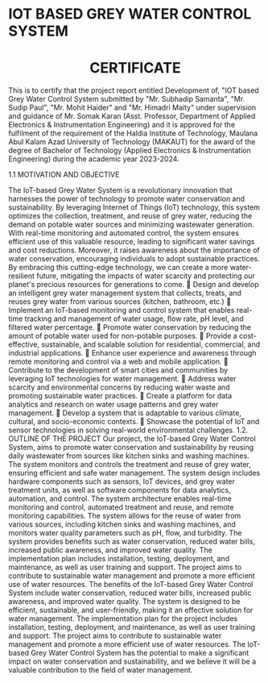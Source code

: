 # IOT BASED GREY WATER CONTROL SYSTEM

# <CENTER>**CERTIFICATE**</CENTER>
This is to certify that the project report entitled Development of, "IOT based Grey Water Control System submitted by "Mr. Subhadip Samanta", "Mr. Sudip Paul", "Mr. Mohit Haider" and "Mr. Himadri Maity" under supervision and guidance of Mr. Somak Karan (Asst. Professor, Department of Applied Electronics & Instrumentation Engineering) and it is approved for the  fulfilment of the requirement of the Haldia Institute of Technology, Maulana Abul Kalam Azad University of Technology (MAKAUT) for the award of the degree of Bachelor of Technology (Applied Electronics & Instrumentation Engineering) during the academic year 2023-2024.

1.1	MOTIVATION AND OBJECTIVE

The IoT-based Grey Water System is a revolutionary innovation that harnesses the power of technology to promote water conservation and sustainability. By leveraging Internet of Things (IoT) technology, this system optimizes the collection, treatment, and reuse of grey water, reducing the demand on potable water sources and minimizing wastewater generation. With real-time monitoring and automated control, the system ensures efficient use of this valuable resource, leading to significant water savings and cost reductions. Moreover, it raises awareness about the importance of water conservation, encouraging individuals to adopt sustainable practices. By embracing this cutting-edge technology, we can create a more water-resilient future, mitigating the impacts of water scarcity and protecting our planet's precious resources for generations to come.
	Design and develop an intelligent grey water management system that collects, treats, and reuses grey water from various sources (kitchen, bathroom, etc.)
	Implement an IoT-based monitoring and control system that enables real-time tracking and management of water usage, flow rate, pH level, and filtered water percentage.
	Promote water conservation by reducing the amount of potable water used for non-potable purposes.
	Provide a cost-effective, sustainable, and scalable solution for residential, commercial, and industrial applications.
	Enhance user experience and awareness through remote monitoring and control via a web and mobile application.
	Contribute to the development of smart cities and communities by leveraging IoT technologies for water management.
	Address water scarcity and environmental concerns by reducing water waste and promoting sustainable water practices.
	Create a platform for data analytics and research on water usage patterns and grey water management.
	Develop a system that is adaptable to various climate, cultural, and socio-economic contexts.
	Showcase the potential of IoT and sensor technologies in solving real-world environmental challenges.
1.2. OUTLINE OF THE PROJECT
    Our project, the IoT-based Grey Water Control System, aims to promote water conservation and sustainability by reusing daily wastewater from sources like kitchen sinks and washing machines. The system monitors and controls the treatment and reuse of grey water, ensuring efficient and safe water management.
The system design includes hardware components such as sensors, IoT devices, and grey water treatment units, as well as software components for data analytics, automation, and control. The system architecture enables real-time monitoring and control, automated treatment and reuse, and remote monitoring capabilities.
The system allows for the reuse of water from various sources, including kitchen sinks and washing machines, and monitors water quality parameters such as pH, flow, and turbidity. The system provides benefits such as water conservation, reduced water bills, increased public awareness, and improved water quality.
The implementation plan includes installation, testing, deployment, and maintenance, as well as user training and support. The project aims to contribute to sustainable water management and promote a more efficient use of water resources.
The benefits of the IoT-based Grey Water Control System include water conservation, reduced water bills, increased public awareness, and improved water quality. The system is designed to be efficient, sustainable, and user-friendly, making it an effective solution for water management.
The implementation plan for the project includes installation, testing, deployment, and maintenance, as well as user training and support. The project aims to contribute to sustainable water management and promote a more efficient use of water resources.
The IoT-based Grey Water Control System has the potential to make a significant impact on water conservation and sustainability, and we believe it will be a valuable contribution to the field of water management.


